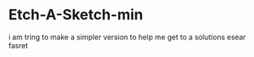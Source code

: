 # Etch-A-Sketch-min
i am tring to make a simpler version to help me get to a solutions esear fasret  